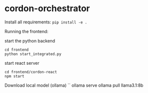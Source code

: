 # cordon-orchestrator

Install all requirements: 
``` pip install -e . ```

Running the frontend: 

start the python backend 
```
cd frontend
python start_integrated.py 

```

start react server 
```
cd frontend/cordon-react
npm start
```

Download local model (ollama)
``
ollama serve
ollama pull llama3.1:8b
```